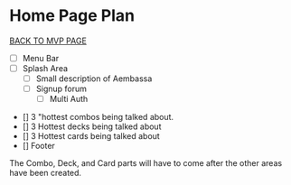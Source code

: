 # Home Page Plan
[BACK TO MVP PAGE](MVP.md)

 - [ ] Menu Bar
 - [ ] Splash Area
    - [ ] Small description of Aembassa
    - [ ] Signup forum
        - [ ] Multi Auth 
 - [] 3 "hottest combos being talked about.
 - [] 3 Hottest decks being talked about
 - [] 3 Hottest cards being talked about
 - [] Footer

 The Combo, Deck, and Card parts will have to come after the other areas have been created. 